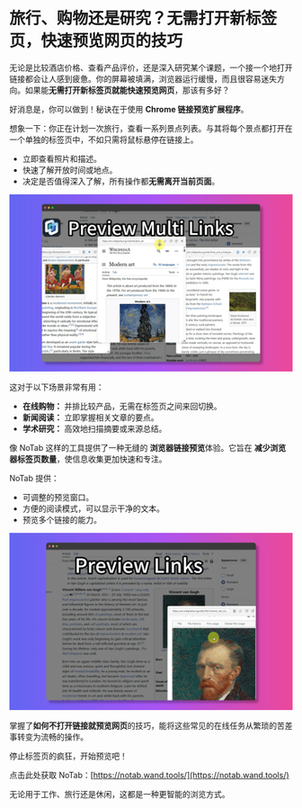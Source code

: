 # 旅行、购物还是研究？无需打开新标签页，快速预览网页的技巧

无论是比较酒店价格、查看产品评价，还是深入研究某个课题，一个接一个地打开链接都会让人感到疲惫。你的屏幕被填满，浏览器运行缓慢，而且很容易迷失方向。如果能**无需打开新标签页就能快速预览网页**，那该有多好？

好消息是，你可以做到！秘诀在于使用 **Chrome 链接预览扩展程序**。

想象一下：你正在计划一次旅行，查看一系列景点列表。与其将每个景点都打开在一个单独的标签页中，不如只需将鼠标悬停在链接上。

*   立即查看照片和描述。
*   快速了解开放时间或地点。
*   决定是否值得深入了解，所有操作都**无需离开当前页面**。

![预览旅行链接](../images/notab1.png)

这对于以下场景非常有用：

*   **在线购物：** 并排比较产品，无需在标签页之间来回切换。
*   **新闻阅读：** 立即掌握相关文章的要点。
*   **学术研究：** 高效地扫描摘要或来源总结。

像 NoTab 这样的工具提供了一种无缝的 **浏览器链接预览**体验。它旨在 **减少浏览器标签页数量**，使信息收集更加快速和专注。

NoTab 提供：

*   可调整的预览窗口。
*   方便的阅读模式，可以显示干净的文本。
*   预览多个链接的能力。

![NoTab 预览窗口选项](../images/notab2.png)

掌握了**如何不打开链接就预览网页**的技巧，能将这些常见的在线任务从繁琐的苦差事转变为流畅的操作。

停止标签页的疯狂，开始预览吧！

点击此处获取 NoTab：[https://notab.wand.tools/](https://notab.wand.tools/)

无论用于工作、旅行还是休闲，这都是一种更智能的浏览方式。

